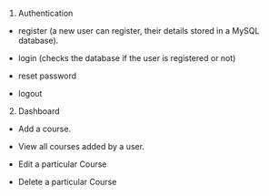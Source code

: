 1. Authentication

- register (a new user can register, their details stored in a MySQL database). 

- login (checks the database if the user is registered or not)

- reset password

- logout

2. Dashboard

- Add a course.

- View all courses added by a user. 

- Edit a particular Course

- Delete a particular Course

 

